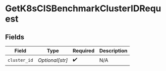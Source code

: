 # GetK8sCISBenchmarkClusterIDRequest


## Fields

| Field              | Type               | Required           | Description        |
| ------------------ | ------------------ | ------------------ | ------------------ |
| `cluster_id`       | *Optional[str]*    | :heavy_check_mark: | N/A                |